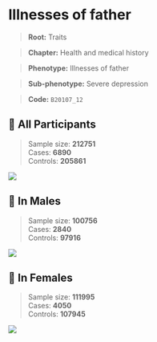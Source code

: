 # Illnesses of father
> **Root:** Traits  

> **Chapter:** Health and medical history  

> **Phenotype:** Illnesses of father  

> **Sub-phenotype:** Severe depression  

> **Code:** `B20107_12`

## 🧪 All Participants  
> Sample size: **212751**  
> Cases: **6890**  
> Controls: **205861**
<img src="/Traits/Figures/ALL/B20107_12.png"/>
<CsvTable src="/Traits_Data/ALL/LG_B20107_12.csv" label="🔍 View full results" />

## 👨 In Males  
> Sample size: **100756**  
> Cases: **2840**  
> Controls: **97916**
<img src="/Traits/Figures/Male/B20107_12.png"/>
<CsvTable src="/Traits_Data/Male/LG_B20107_12.csv" label="🔍 View full results" />

## 👩 In Females  
> Sample size: **111995**  
> Cases: **4050**  
> Controls: **107945**
<img src="/Traits/Figures/Female/B20107_12.png"/>
<CsvTable src="/Traits_Data/Female/LG_B20107_12.csv" label="🔍 View full results" />
